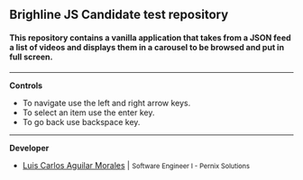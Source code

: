 ## Brighline JS Candidate test repository

#### This repository contains a vanilla application that takes from a JSON feed a list of videos and displays them in a carousel to be browsed and put in full screen.
---
**Controls**
- To navigate use the left and right arrow keys.
- To select an item use the enter key.
- To go back use backspace key.
--- 
**Developer**
* [Luis Carlos Aguilar Morales](https://github.com/laguilarpnx "Github profile") | <small>Software Engineer I - Pernix Solutions</small>
